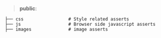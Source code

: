 > **public**:
>  
    ├── css                 # Style related asserts 
    ├── js                  # Browser side javascript asserts
    ├── images              # image asserts
